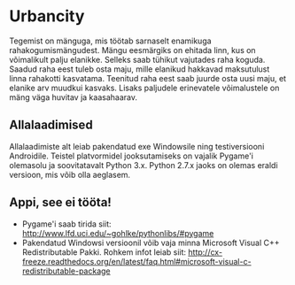 Urbancity
=========

Tegemist on mänguga, mis töötab sarnaselt enamikuga rahakogumismängudest. Mängu eesmärgiks on ehitada linn, kus on võimalikult palju elanikke. Selleks saab tühikut vajutades raha koguda. Saadud raha eest tuleb osta maju, mille elanikud hakkavad maksutulust linna rahakotti kasvatama. Teenitud raha eest saab juurde osta uusi maju, et elanike arv muudkui kasvaks. Lisaks paljudele erinevatele võimalustele on mäng väga huvitav ja kaasahaarav.

Allalaadimised
--------------

Allalaadimiste alt leiab pakendatud exe Windowsile ning testiversiooni Androidile.
Teistel platvormidel jooksutamiseks on vajalik Pygame'i olemasolu ja soovitatavalt Python 3.x. 
Python 2.7.x jaoks on olemas eraldi versioon, mis võib olla aeglasem.

Appi, see ei tööta!
--------------

* Pygame'i saab tirida siit: http://www.lfd.uci.edu/~gohlke/pythonlibs/#pygame
* Pakendatud Windowsi versioonil võib vaja minna Microsoft Visual C++ Redistributable Pakki. Rohkem infot leiab siit: http://cx-freeze.readthedocs.org/en/latest/faq.html#microsoft-visual-c-redistributable-package